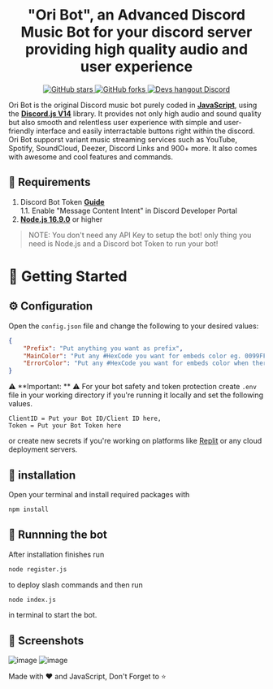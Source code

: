 <h1 align="center">"Ori Bot", an Advanced Discord Music Bot for your discord server providing high quality audio and user experience</h1>

<div align="center">
    <a href="https://github.com/vanny-y/Ori-Bot/stargazers"> <img src="https://img.shields.io/github/stars/iTzArshia/iTz-DJ.svg" alt="GitHub stars"/> </a>
    <a href="https://github.com/vanny-y/Ori-Bot/network"> <img src="https://img.shields.io/github/forks/iTzArshia/iTz-DJ.svg" alt="GitHub forks"/> </a>
    <a href="https://discord.gg/RuPcb5RV"> <img src="https://badgen.net/discord/members/RuPcb5RV" alt="Devs hangout Discord"/> </a>
</div>

Ori Bot is the original Discord music bot purely coded in **[JavaScript](https://www.javascript.com/)**, using the **[Discord.js V14](discord.js.org/)** library. It provides not only high audio and sound quality but also smooth and relentless user experience with simple and user-friendly interface and easily interractable buttons right within the discord. Ori Bot supporst variant music streaming services such as YouTube, Spotify, SoundCloud, Deezer, Discord Links and 900+ more. It also comes with awesome and cool features and commands.
## 🚧 Requirements
1. Discord Bot Token **[Guide](https://discordjs.guide/preparations/setting-up-a-bot-application.html#creating-your-bot)**  
   1.1. Enable "Message Content Intent" in Discord Developer Portal
2. **[Node.js 16.9.0](https://nodejs.org/en/download/)** or higher
> NOTE: You don't need any API Key to setup the bot! only thing you need is Node.js and a Discord bot Token to run your bot!
# 🚀 Getting Started
## ⚙️ Configuration
Open the `config.json` file and change the following to your desired values:
```json
{
    "Prefix": "Put anything you want as prefix", 
    "MainColor": "Put any #HexCode you want for embeds color eg. 0099FF",
    "ErrorColor": "Put any #HexCode you want for embeds color when there is an error eg. 0099FFD",
}
```
⚠️ **Important: ** ⚠️ For your bot safety and token protection create  `.env` file in your working directory if you're running it locally and set the following values.
```.env
ClientID = Put your Bot ID/Client ID here,
Token = Put your Bot Token here
```
or create new secrets if you're working on platforms like [Replit](https://replit.com/) or any cloud deployment servers.

## 🧠 installation
Open your terminal and install required packages with
```sh
npm install
```
## 🧠 Runnning the bot
After installation finishes run
```sh
node register.js
```
to deploy slash commands and then run
```sh
node index.js
````
in terminal to start the bot.
## 📸 Screenshots
![image](https://github.com/vanny-y/Ori-Bot/assets/64766541/51844fbd-3264-4c6f-b82d-c4d0d4ff287c)
![image](https://github.com/vanny-y/Ori-Bot/assets/64766541/ba9d3c4e-a5d3-49c1-b934-f64c824b4bb1)

Made with ❤️ and JavaScript, Don't Forget to ⭐
